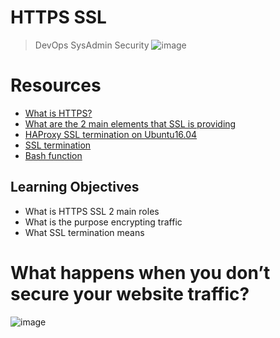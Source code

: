 # HTTPS SSL
> DevOps
> SysAdmin
> Security
![image](https://github.com/RichardMiruka/alx-system_engineering-devops/assets/105627752/619f6339-e5e5-42d5-86ff-dc7ee98aee01)

# Resources
* [What is HTTPS?](https://intranet.alxswe.com/rltoken/XT1BAiBL3Jpq1bn1q6IYXQ)
* [What are the 2 main elements that SSL is providing](https://intranet.alxswe.com/rltoken/STj5WkAPACBxOvwB77Ycrw)
* [HAProxy SSL termination on Ubuntu16.04](https://intranet.alxswe.com/rltoken/XD_RckEgjds0UkoMsfxp2A)
* [SSL termination](https://intranet.alxswe.com/rltoken/CKUICfppIWI6UC0coEMB8g)
* [Bash function](https://intranet.alxswe.com/rltoken/zPjZ7-eSSQsLFsGA16C1HQ)

## Learning Objectives
* What is HTTPS SSL 2 main roles
* What is the purpose encrypting traffic
* What SSL termination means

# What happens when you don’t secure your website traffic?

![image](https://github.com/RichardMiruka/alx-system_engineering-devops/assets/105627752/215d2fe4-1251-42e1-bfae-25d4bad02b46)
